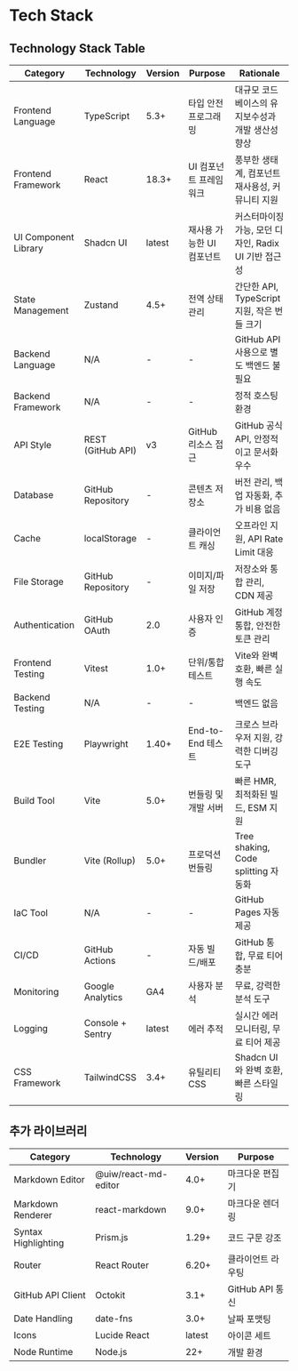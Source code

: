 # Tech Stack

## Technology Stack Table

| Category | Technology | Version | Purpose | Rationale |
|----------|-----------|---------|---------|-----------|
| Frontend Language | TypeScript | 5.3+ | 타입 안전 프로그래밍 | 대규모 코드베이스의 유지보수성과 개발 생산성 향상 |
| Frontend Framework | React | 18.3+ | UI 컴포넌트 프레임워크 | 풍부한 생태계, 컴포넌트 재사용성, 커뮤니티 지원 |
| UI Component Library | Shadcn UI | latest | 재사용 가능한 UI 컴포넌트 | 커스터마이징 가능, 모던 디자인, Radix UI 기반 접근성 |
| State Management | Zustand | 4.5+ | 전역 상태 관리 | 간단한 API, TypeScript 지원, 작은 번들 크기 |
| Backend Language | N/A | - | - | GitHub API 사용으로 별도 백엔드 불필요 |
| Backend Framework | N/A | - | - | 정적 호스팅 환경 |
| API Style | REST (GitHub API) | v3 | GitHub 리소스 접근 | GitHub 공식 API, 안정적이고 문서화 우수 |
| Database | GitHub Repository | - | 콘텐츠 저장소 | 버전 관리, 백업 자동화, 추가 비용 없음 |
| Cache | localStorage | - | 클라이언트 캐싱 | 오프라인 지원, API Rate Limit 대응 |
| File Storage | GitHub Repository | - | 이미지/파일 저장 | 저장소와 통합 관리, CDN 제공 |
| Authentication | GitHub OAuth | 2.0 | 사용자 인증 | GitHub 계정 통합, 안전한 토큰 관리 |
| Frontend Testing | Vitest | 1.0+ | 단위/통합 테스트 | Vite와 완벽 호환, 빠른 실행 속도 |
| Backend Testing | N/A | - | - | 백엔드 없음 |
| E2E Testing | Playwright | 1.40+ | End-to-End 테스트 | 크로스 브라우저 지원, 강력한 디버깅 도구 |
| Build Tool | Vite | 5.0+ | 번들링 및 개발 서버 | 빠른 HMR, 최적화된 빌드, ESM 지원 |
| Bundler | Vite (Rollup) | 5.0+ | 프로덕션 번들링 | Tree shaking, Code splitting 자동화 |
| IaC Tool | N/A | - | - | GitHub Pages 자동 제공 |
| CI/CD | GitHub Actions | - | 자동 빌드/배포 | GitHub 통합, 무료 티어 충분 |
| Monitoring | Google Analytics | GA4 | 사용자 분석 | 무료, 강력한 분석 도구 |
| Logging | Console + Sentry | latest | 에러 추적 | 실시간 에러 모니터링, 무료 티어 제공 |
| CSS Framework | TailwindCSS | 3.4+ | 유틸리티 CSS | Shadcn UI와 완벽 호환, 빠른 스타일링 |

## 추가 라이브러리

| Category | Technology | Version | Purpose |
|----------|-----------|---------|---------|
| Markdown Editor | @uiw/react-md-editor | 4.0+ | 마크다운 편집기 |
| Markdown Renderer | react-markdown | 9.0+ | 마크다운 렌더링 |
| Syntax Highlighting | Prism.js | 1.29+ | 코드 구문 강조 |
| Router | React Router | 6.20+ | 클라이언트 라우팅 |
| GitHub API Client | Octokit | 3.1+ | GitHub API 통신 |
| Date Handling | date-fns | 3.0+ | 날짜 포맷팅 |
| Icons | Lucide React | latest | 아이콘 세트 |
| Node Runtime | Node.js | 22+ | 개발 환경 |
